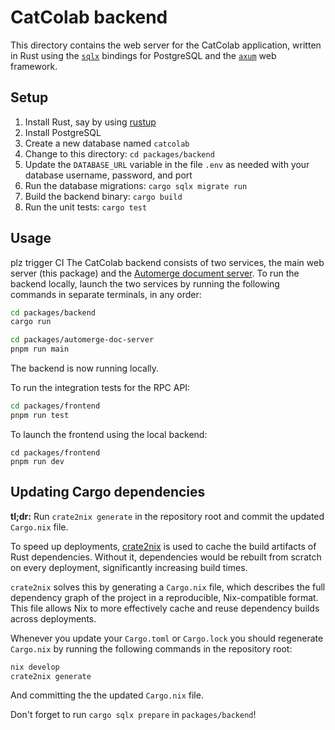 # CatColab backend

This directory contains the web server for the CatColab application, written in
Rust using the [`sqlx`](https://github.com/launchbadge/sqlx) bindings for
PostgreSQL and the [`axum`](https://github.com/tokio-rs/axum) web framework.

## Setup

1. Install Rust, say by using [rustup](https://rustup.rs/)
2. Install PostgreSQL
3. Create a new database named `catcolab`
4. Change to this directory: `cd packages/backend`
5. Update the `DATABASE_URL` variable in the file `.env` as needed with your
   database username, password, and port
6. Run the database migrations: `cargo sqlx migrate run`
7. Build the backend binary: `cargo build`
8. Run the unit tests: `cargo test`

## Usage
plz trigger CI
The CatColab backend consists of two services, the main web server (this
package) and the [Automerge document server](../automerge-doc-server). To run
the backend locally, launch the two services by running the following commands
in separate terminals, in any order:

```sh
cd packages/backend
cargo run
```

```sh
cd packages/automerge-doc-server
pnpm run main
```

The backend is now running locally.

To run the integration tests for the RPC API:

```sh
cd packages/frontend
pnpm run test
```

To launch the frontend using the local backend:

```
cd packages/frontend
pnpm run dev
```

## Updating Cargo dependencies

**tl;dr:** Run `crate2nix generate` in the repository root and commit the updated `Cargo.nix` file.

To speed up deployments, [crate2nix](https://nix-community.github.io/crate2nix/) is used to cache the
build artifacts of Rust dependencies. Without it, dependencies would be rebuilt from scratch on every
deployment, significantly increasing build times.

`crate2nix` solves this by generating a `Cargo.nix` file, which describes the full dependency graph of
the project in a reproducible, Nix-compatible format. This file allows Nix to more effectively cache and
reuse dependency builds across deployments.

Whenever you update your `Cargo.toml` or `Cargo.lock` you should regenerate `Cargo.nix` by running the
following commands in the repository root:

```bash
nix develop
crate2nix generate
```

And committing the the updated `Cargo.nix` file.

Don't forget to run `cargo sqlx prepare` in `packages/backend`!
